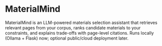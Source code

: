 # MaterialMind
MaterialMind is an LLM-powered materials selection assistant that retrieves relevant pages from your corpus, ranks candidate materials to your constraints, and explains trade-offs with page-level citations. Runs locally (Ollama + Flask) now; optional public/cloud deployment later.

